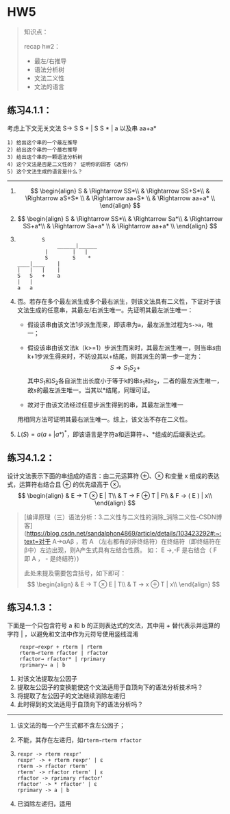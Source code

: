 # HW5

> 知识点：
>
> recap hw2：
>
> - 最左/右推导
> - 语法分析树
> - 文法二义性
> - 文法的语言
>
> 

## 练习4.1.1：

考虑上下文无关文法
	S→ S S + | S S * | a
    以及串 aa+a*

	1) 给出这个串的一个最左推导
	2) 给出这个串的一个最右推导
	3) 给出这个串的一颗语法分析树
	4) 这个文法是否是二义性的？ 证明你的回答（选作）
	5) 这个文法生成的语言是什么？

---

1) 
   $$
   \begin{align}
   S 
   & \Rightarrow SS*\\
   & \Rightarrow SS+S*\\
   & \Rightarrow aS+S* \\
   & \Rightarrow aa+S* \\
   & \Rightarrow aa+a* \\
   \end{align}
   $$

2) 
   $$
   \begin{align}
   S 
   & \Rightarrow SS*\\
   & \Rightarrow Sa*\\
   & \Rightarrow SS+a*\\
   & \Rightarrow Sa+a* \\
   & \Rightarrow aa+a* \\
   \end{align}
   $$

3) ```
       	   S
            	______|______
          	|        |   |
          	S    	 S    *
   ____|____    |
   |   |   |    |
   S   S   +    a
   |   |       
   a   a    
   
   ```

4) 否。若存在多个最左派生或多个最右派生，则该文法具有二义性，下证对于该文法生成的任意串，其最左/右派生唯一。先证明其最左派生唯一：

   - 假设该串由该文法1步派生而来，即该串为`a`，最左派生过程为`S->a`，唯一；

   - 假设该串由该文法k（k>=1）步派生而来时，其最左派生唯一，则当串$s$由k+1步派生得来时，不妨设其以+结尾，则其派生的第一步一定为：
     $$
     S\Rightarrow S_1S_2+
     $$
     其中$S_1$和$S_2$各自派生出长度小于等于k的串$s_1$和$s_2$，二者的最左派生唯一，故$s$的最左派生唯一。当其以*结尾，同理可证。

   - 故对于由该文法经过任意步派生得到的串，其最左派生唯一

   用相同方法可证明其最右派生唯一。综上，该文法不存在二义性。

5) $L(S)=a(a+|a*)^*$，即该语言是字符a和运算符+、*组成的后缀表达式。



## 练习4.1.2：

设计文法表示下面的串组成的语言：由二元运算符 ⊕、⊗ 和变量 x 组成的表达式，运算符右结合且 ⊕ 的优先级高于 ⊗。
$$
\begin{align}
& E → T ⊗ E | T\\
& T → F ⊕ T | F\\
& F → ( E ) | x\\
\end{align}
$$

> [编译原理（三）语法分析：3.二义性与二义性的消除_消除二义性-CSDN博客](https://blog.csdn.net/sandalphon4869/article/details/103423292#:~:text=对于 A→αAβ ，若 A （左右都有的非终结符）在终结符（即终结符在β中）左边出现，则A产生式具有左结合性质。 如： E →,-F 是右结合（ F 即 A ， - 是终结符）)
>
> 此处未提及需要包含括号，如下即可：
> $$
> \begin{align}
> & E → T ⊗ E | T\\
> & T → x ⊕ T | x\\
> \end{align}
> $$
> 

## 练习4.1.3：

下面是一个只包含符号 a 和 b 的正则表达式的文法，其中用 + 替代表示并运算的字符 | ，以避免和文法中作为元符号使用竖线混淆

```
	rexpr→rexpr + rterm | rterm
	rterm→rterm rfactor | rfactor
	rfactor→ rfactor* | rprimary
	rprimary→ a | b
```



1) 对该文法提取左公因子
2) 提取左公因子的变换能使这个文法适用于自顶向下的语法分析技术吗？
3) 将提取了左公因子的文法继续消除左递归
4) 此时得到的文法适用于自顶向下的语法分析吗？

---

1. 该文法的每一个产生式都不含左公因子；

2. 不能，其存在左递归，如`rterm→rterm rfactor`

3. ```
   rexpr -> rterm rexpr'
   rexpr' -> + rterm rexpr' | ε
   rterm -> rfactor rterm'
   rterm' -> rfactor rterm' | ε
   rfactor -> rprimary rfactor'
   rfactor' -> * rfactor' | ε
   rprimary -> a | b
   ```

4. 已消除左递归，适用





